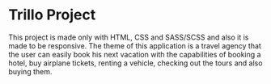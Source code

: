 # Trillo Project

This project is made only with HTML, CSS and SASS/SCSS and also it is made to be responsive. The theme of this application is a travel agency that the user can easily book his next vacation with the capabilities of booking a hotel, buy airplane tickets, renting a vehicle, checking out the tours and also buying them.
